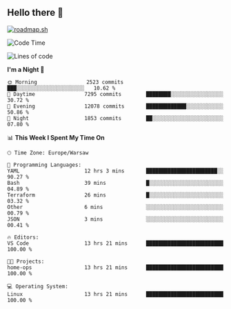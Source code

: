 ## Hello there 👋

[![roadmap.sh](https://roadmap.sh/card/wide/66979ceebf471856f5e911d3?variant=dark)](https://roadmap.sh)

<!--
**vrozaksen/vrozaksen** is a ✨ _special_ ✨ repository because its `README.md` (this file) appears on your GitHub profile.

Here are some ideas to get you started:

- 🔭 I’m currently working on ...
- 🌱 I’m currently learning ...
- 👯 I’m looking to collaborate on ...
- 🤔 I’m looking for help with ...
- 💬 Ask me about ...
- 📫 How to reach me: ...
- 😄 Pronouns: ...
- ⚡ Fun fact: ...
-->

<!--START_SECTION:waka-->
![Code Time](http://img.shields.io/badge/Code%20Time-23%20hrs%2041%20mins-blue)

![Lines of code](https://img.shields.io/badge/From%20Hello%20World%20I%27ve%20Written-1.5%20million%20lines%20of%20code-blue)

**I'm a Night 🦉** 

```text
🌞 Morning                2523 commits        ███░░░░░░░░░░░░░░░░░░░░░░   10.62 % 
🌆 Daytime                7295 commits        ████████░░░░░░░░░░░░░░░░░   30.72 % 
🌃 Evening                12078 commits       █████████████░░░░░░░░░░░░   50.86 % 
🌙 Night                  1853 commits        ██░░░░░░░░░░░░░░░░░░░░░░░   07.80 % 
```


📊 **This Week I Spent My Time On** 

```text
🕑︎ Time Zone: Europe/Warsaw

💬 Programming Languages: 
YAML                     12 hrs 3 mins       ███████████████████████░░   90.27 % 
Bash                     39 mins             █░░░░░░░░░░░░░░░░░░░░░░░░   04.89 % 
Terraform                26 mins             █░░░░░░░░░░░░░░░░░░░░░░░░   03.32 % 
Other                    6 mins              ░░░░░░░░░░░░░░░░░░░░░░░░░   00.79 % 
JSON                     3 mins              ░░░░░░░░░░░░░░░░░░░░░░░░░   00.41 % 

🔥 Editors: 
VS Code                  13 hrs 21 mins      █████████████████████████   100.00 % 

🐱‍💻 Projects: 
home-ops                 13 hrs 21 mins      █████████████████████████   100.00 % 

💻 Operating System: 
Linux                    13 hrs 21 mins      █████████████████████████   100.00 % 
```


<!--END_SECTION:waka-->